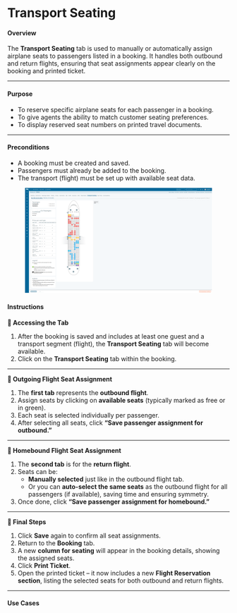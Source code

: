 # Transport Seating

#### **Overview**

The **Transport Seating** tab is used to manually or automatically assign airplane seats to passengers listed in a booking. It handles both outbound and return flights, ensuring that seat assignments appear clearly on the booking and printed ticket.

***

#### **Purpose**

* To reserve specific airplane seats for each passenger in a booking.
* To give agents the ability to match customer seating preferences.
* To display reserved seat numbers on printed travel documents.

***

#### **Preconditions**

* A booking must be created and saved.
* Passengers must already be added to the booking.
* The transport (flight) must be set up with available seat data.

<figure><img src="../../.gitbook/assets/image (2) (1) (1) (1) (1) (1) (1) (1) (1) (1) (1) (1) (1) (1) (1) (1) (1) (1) (1) (1) (1) (1) (1) (1) (1) (1) (1) (1) (1) (1) (1) (1) (1) (1) (1) (1) (1) (1) (1) (1) (1) (1) (1) (1) (1) (1) (1) (1) (1) (1) (1) (1) (1) (1) (1) (1) (1) (1).png" alt=""><figcaption></figcaption></figure>

#### **Instructions**

**🔹 Accessing the Tab**

1. After the booking is saved and includes at least one guest and a transport segment (flight), the **Transport Seating** tab will become available.
2. Click on the **Transport Seating** tab within the booking.

***

**🔹 Outgoing Flight Seat Assignment**

1. The **first tab** represents the **outbound flight**.
2. Assign seats by clicking on **available seats** (typically marked as free or in green).
3. Each seat is selected individually per passenger.
4. After selecting all seats, click **“Save passenger assignment for outbound.”**

***

**🔹 Homebound Flight Seat Assignment**

1. The **second tab** is for the **return flight**.
2. Seats can be:
   * **Manually selected** just like in the outbound flight tab.
   * Or you can **auto-select the same seats** as the outbound flight for all passengers (if available), saving time and ensuring symmetry.
3. Once done, click **“Save passenger assignment for homebound.”**

***

**🔹 Final Steps**

1. Click **Save** again to confirm all seat assignments.
2. Return to the **Booking** tab.
3. A new **column for seating** will appear in the booking details, showing the assigned seats.
4. Click **Print Ticket**.
5. Open the printed ticket – it now includes a new **Flight Reservation section**, listing the selected seats for both outbound and return flights.

***

#### **Use Cases**
